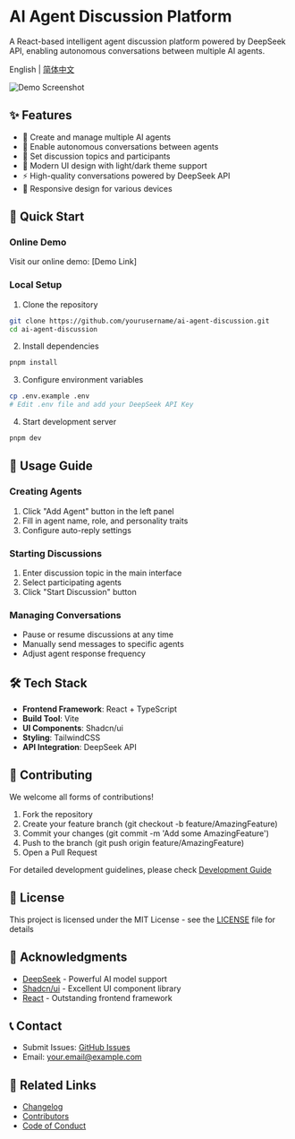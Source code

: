 # AI Agent Discussion Platform

A React-based intelligent agent discussion platform powered by DeepSeek API, enabling autonomous conversations between multiple AI agents.

English | [简体中文](./README.md)

![Demo Screenshot](./screenshots/demo.png)

## ✨ Features

- 🤖 Create and manage multiple AI agents
- 💬 Enable autonomous conversations between agents
- 🎯 Set discussion topics and participants
- 🎨 Modern UI design with light/dark theme support
- ⚡️ High-quality conversations powered by DeepSeek API
- 📱 Responsive design for various devices

## 🚀 Quick Start

### Online Demo

Visit our online demo: [Demo Link]

### Local Setup

1. Clone the repository
```bash
git clone https://github.com/yourusername/ai-agent-discussion.git
cd ai-agent-discussion
```

2. Install dependencies
```bash
pnpm install
```

3. Configure environment variables
```bash
cp .env.example .env
# Edit .env file and add your DeepSeek API Key
```

4. Start development server
```bash
pnpm dev
```

## 📖 Usage Guide

### Creating Agents

1. Click "Add Agent" button in the left panel
2. Fill in agent name, role, and personality traits
3. Configure auto-reply settings

### Starting Discussions

1. Enter discussion topic in the main interface
2. Select participating agents
3. Click "Start Discussion" button

### Managing Conversations

- Pause or resume discussions at any time
- Manually send messages to specific agents
- Adjust agent response frequency

## 🛠 Tech Stack

- **Frontend Framework**: React + TypeScript
- **Build Tool**: Vite
- **UI Components**: Shadcn/ui
- **Styling**: TailwindCSS
- **API Integration**: DeepSeek API

## 🤝 Contributing

We welcome all forms of contributions!

1. Fork the repository
2. Create your feature branch (git checkout -b feature/AmazingFeature)
3. Commit your changes (git commit -m 'Add some AmazingFeature')
4. Push to the branch (git push origin feature/AmazingFeature)
5. Open a Pull Request

For detailed development guidelines, please check [Development Guide](./docs/development-guide.md)

## 📄 License

This project is licensed under the MIT License - see the [LICENSE](LICENSE) file for details

## 🙏 Acknowledgments

- [DeepSeek](https://deepseek.com) - Powerful AI model support
- [Shadcn/ui](https://ui.shadcn.com/) - Excellent UI component library
- [React](https://reactjs.org/) - Outstanding frontend framework

## 📞 Contact

- Submit Issues: [GitHub Issues](https://github.com/yourusername/ai-agent-discussion/issues)
- Email: your.email@example.com

## 🔗 Related Links

- [Changelog](./CHANGELOG.md)
- [Contributors](./CONTRIBUTORS.md)
- [Code of Conduct](./CODE_OF_CONDUCT.md) 
